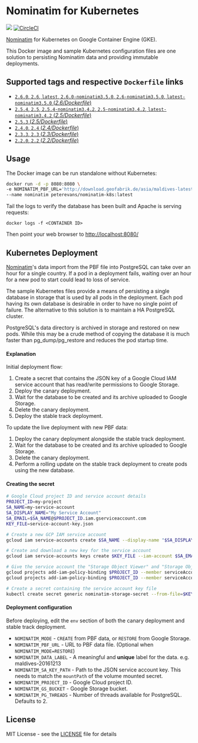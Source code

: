 # Nominatim for Kubernetes
[![](https://images.microbadger.com/badges/image/peterevans/nominatim-k8s.svg)](https://microbadger.com/images/peterevans/nominatim-k8s)
[![CircleCI](https://circleci.com/gh/peter-evans/nominatim-k8s/tree/master.svg?style=svg)](https://circleci.com/gh/peter-evans/nominatim-k8s/tree/master)

[Nominatim](https://github.com/openstreetmap/Nominatim) for Kubernetes on Google Container Engine (GKE).

This Docker image and sample Kubernetes configuration files are one solution to persisting Nominatim data and providing immutable deployments.

## Supported tags and respective `Dockerfile` links

- [`2.6.0`, `2.6`, `latest`, `2.6.0-nominatim3.5.0`, `2.6-nominatim3.5.0`, `latest-nominatim3.5.0`  (*2.6/Dockerfile*)](https://github.com/peter-evans/nominatim-docker/tree/v2.6.0)
- [`2.5.4`, `2.5`, `2.5.4-nominatim3.4.2`, `2.5-nominatim3.4.2`, `latest-nominatim3.4.2`  (*2.5/Dockerfile*)](https://github.com/peter-evans/nominatim-docker/tree/v2.5.4)
- [`2.5.3`  (*2.5/Dockerfile*)](https://github.com/peter-evans/nominatim-k8s/tree/v2.5.3)
- [`2.4.0`, `2.4` (*2.4/Dockerfile*)](https://github.com/peter-evans/nominatim-k8s/tree/v2.4.0)
- [`2.3.3`, `2.3` (*2.3/Dockerfile*)](https://github.com/peter-evans/nominatim-k8s/tree/v2.3.3)
- [`2.2.0`, `2.2` (*2.2/Dockerfile*)](https://github.com/peter-evans/nominatim-k8s/tree/v2.2.0)

## Usage
The Docker image can be run standalone without Kubernetes:

```bash
docker run -d -p 8080:8080 \
-e NOMINATIM_PBF_URL='http://download.geofabrik.de/asia/maldives-latest.osm.pbf' \
--name nominatim peterevans/nominatim-k8s:latest
```
Tail the logs to verify the database has been built and Apache is serving requests:
```
docker logs -f <CONTAINER ID>
```
Then point your web browser to [http://localhost:8080/](http://localhost:8080/)

## Kubernetes Deployment
[Nominatim](https://github.com/openstreetmap/Nominatim)'s data import from the PBF file into PostgreSQL can take over an hour for a single country.
If a pod in a deployment fails, waiting over an hour for a new pod to start could lead to loss of service.

The sample Kubernetes files provide a means of persisting a single database in storage that is used by all pods in the deployment. 
Each pod having its own database is desirable in order to have no single point of failure. 
The alternative to this solution is to maintain a HA PostgreSQL cluster.

PostgreSQL's data directory is archived in storage and restored on new pods. 
While this may be a crude method of copying the database it is much faster than pg_dump/pg_restore and reduces the pod startup time.

#### Explanation
Initial deployment flow:

1. Create a secret that contains the JSON key of a Google Cloud IAM service account that has read/write permissions to Google Storage.
2. Deploy the canary deployment.
3. Wait for the database to be created and its archive uploaded to Google Storage.
4. Delete the canary deployment.
5. Deploy the stable track deployment.

To update the live deployment with new PBF data:

1. Deploy the canary deployment alongside the stable track deployment.
2. Wait for the database to be created and its archive uploaded to Google Storage.
3. Delete the canary deployment.
4. Perform a rolling update on the stable track deployment to create pods using the new database.

#### Creating the secret

```bash
# Google Cloud project ID and service account details
PROJECT_ID=my-project
SA_NAME=my-service-account
SA_DISPLAY_NAME="My Service Account"
SA_EMAIL=$SA_NAME@$PROJECT_ID.iam.gserviceaccount.com
KEY_FILE=service-account-key.json

# Create a new GCP IAM service account
gcloud iam service-accounts create $SA_NAME --display-name "$SA_DISPLAY_NAME"

# Create and download a new key for the service account
gcloud iam service-accounts keys create $KEY_FILE --iam-account $SA_EMAIL

# Give the service account the "Storage Object Viewer" and "Storage Object Creator" IAM roles
gcloud projects add-iam-policy-binding $PROJECT_ID --member serviceAccount:$SA_EMAIL --role roles/storage.objectViewer
gcloud projects add-iam-policy-binding $PROJECT_ID --member serviceAccount:$SA_EMAIL --role roles/storage.objectCreator

# Create a secret containing the service account key file
kubectl create secret generic nominatim-storage-secret --from-file=$KEY_FILE
```  

#### Deployment configuration
Before deploying, edit the `env` section of both the canary deployment and stable track deployment.

- `NOMINATIM_MODE` - `CREATE` from PBF data, or `RESTORE` from Google Storage.
- `NOMINATIM_PBF_URL` - URL to PBF data file. (Optional when `NOMINATIM_MODE=RESTORE`)
- `NOMINATIM_DATA_LABEL` - A meaningful and **unique** label for the data. e.g. maldives-20161213
- `NOMINATIM_SA_KEY_PATH` - Path to the JSON service account key. This needs to match the `mountPath` of the volume mounted secret.
- `NOMINATIM_PROJECT_ID` - Google Cloud project ID.
- `NOMINATIM_GS_BUCKET` - Google Storage bucket.
- `NOMINATIM_PG_THREADS` - Number of threads available for PostgreSQL. Defaults to 2.

## License

MIT License - see the [LICENSE](LICENSE) file for details
